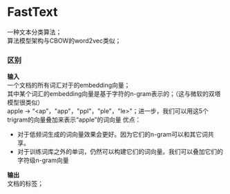 FastText
====
一种文本分类算法；<br>
算法模型架构与CBOW的word2vec类似；<br>
### 区别
**输入**<br>
一个文档的所有词汇对于的embedding向量；<br>
其中某个词汇的embedding向量是基于字符的n-gram表示的；（这与微软的双塔模型很类似）<br>
apple → “<ap”，"app"，"ppl"，"ple"，"le>"；进一步，我们可以用这5个trigram的向量叠加来表示“apple”的词向量
优点：<br>
- 对于低频词生成的词向量效果会更好。因为它们的n-gram可以和其它词共享。
- 对于训练词库之外的单词，仍然可以构建它们的词向量。我们可以叠加它们的字符级n-gram向量

**输出**<br>
文档的标签；
